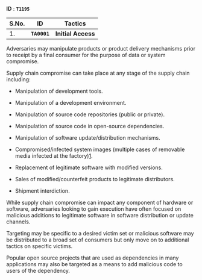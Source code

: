 **ID** : **`T1195`**

| S.No. | ID | Tactics |
| --- | --- | --- |
| 1. | **`TA0001`** | **Initial Access** |

Adversaries may manipulate products or product delivery mechanisms prior to receipt by a final consumer for the purpose of data or system compromise.

Supply chain compromise can take place at any stage of the supply chain including:

- Manipulation of development tools.

- Manipulation of a development environment.

- Manipulation of source code repositories (public or private).

- Manipulation of source code in open-source dependencies.

- Manipulation of software update/distribution mechanisms.

- Compromised/infected system images (multiple cases of removable media infected at the factory)[1](https://www.ibm.com/support/pages/storwize-usb-initialization-tool-may-contain-malicious-code).

- Replacement of legitimate software with modified versions. 

- Sales of modified/counterfeit products to legitimate distributors.

- Shipment interdiction.

While supply chain compromise can impact any component of hardware or software, adversaries looking to gain execution have often focused on malicious additions to legitimate software in software distribution or update channels.

Targeting may be specific to a desired victim set or malicious software may be distributed to a broad set of consumers but only move on to additional tactics on specific victims.

Popular open source projects that are used as dependencies in many applications may also be targeted as a means to add malicious code to users of the dependency.